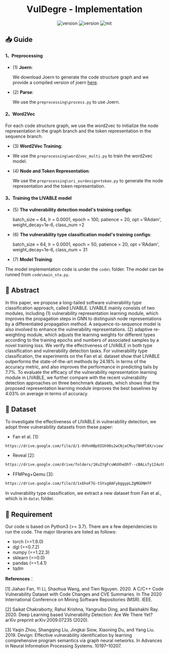 <div align="center">
    <p>
    <h1>
    VulDegre - Implementation
    </h1>
    <img src="https://img.shields.io/badge/Platform-linux-lightgrey" alt="version"></a>
    <img src="https://img.shields.io/badge/Python-3.7+-orange" alt="version"></a>
    <img src="https://img.shields.io/badge/License-MIT-red.svg" alt="mit"></a>
</div>


## 📥 Guide

#### 1、Preprocessing

- (1) **Joern**:

  We download Joern to generate the code structure graph and we provide a compiled version of joern [here](https://zenodo.org/record/7323504#.Y3OQL3ZByUk). 

- (2) **Parse**:

  We use the `preprocessing\process.py` to use Joern.

#### 2、Word2Vec

For each code structure graph, we use the word2vec to initialize the node representation in the graph branch and the token representation
in the sequence branch.

- (3) **Word2Vec Training**:

- We use the `preprocessing\word2vec_multi.py` to train the word2vec model.

- (4) **Node and Token Representation**:

  We use the `preprocessing\ori_ourdevign+token.py` to generate the node representation and the token representation.

#### 3、Training the LIVABLE model


- (5) **The vulnerability detection model's training configs**:

  batch_size = 64, lr = 0.0001, epoch = 100, patience = 20, opt ='RAdam', weight_decay=1e-6, class_num =2

- (6) **The vulnerability type classification model's training configs**:

  batch_size = 64, lr = 0.0001, epoch = 50, patience = 20, opt ='RAdam', weight_decay=1e-6, class_num = 31

- (7) **Model Training**:

The model implementation code is under the `code\` folder. The model can be runned from `code\main_sta.py`.

## 🚨 Abstract

In this paper, we propose a long-tailed software vulnerability type classification approach, called LIVABLE. LIVABLE mainly consists of two modules, including (1) vulnerability representation learning module, which improves the propagation steps in GNN to distinguish node representations by a differentiated propagation method. A sequence-to-sequence model is also involved to enhance the vulnerability representations. (2) adaptive re-weighting module, which adjusts the learning weights for different types according to the training epochs and numbers of associated samples by a novel training loss. We verify the effectiveness of LIVABLE in both type classification and vulnerability detection tasks. For vulnerability type classification, the experiments on the Fan et al. dataset show that LIVABLE outperforms the state-of-the-art methods by 24.18% in terms of the accuracy metric, and also improves the performance in predicting tails by 7.7%. To evaluate the efficacy of the vulnerability representation learning module in LIVABLE, we further compare with the recent vulnerability detection approaches on three benchmark datasets, which shows that the proposed representation learning module improves the best baselines by 4.03% on average in terms of accuracy.

## 🤯 Dataset

To investigate the effectiveness of LIVABLE in vulnerability detection, we adopt three vulnerability datasets from these paper:

- Fan et al. [1]: 

```bash
https://drive.google.com/file/d/1-0VhnHBp9IGh90s2wCNjeCMuy70HPl8X/view?usp=sharing
```

- Reveal [2]: 

```bash
https://drive.google.com/drive/folders/1KuIYgFcvWUXheDhT--cBALsfy1I4utOyF
```

- FFMPeg+Qemu [3]: 

```bash
https://drive.google.com/file/d/1x6hoF7G-tSYxg8AFybggypLZgMGDNHfF
```

In vulnerability type classification, we extract a new dataset from Fan et al., which is in `data\` folder.

## 📅 Requirement

Our code is based on Python3 (>= 3.7). There are a few dependencies to run the code. The major libraries are listed as follows:

- torch (==1.9.0)
- dgl (==0.7.2)
- numpy (==1.22.3)
- sklearn (==0.0)
- pandas (==1.4.1)
- tqdm





**References**：

[1] Jiahao Fan, Yi Li, Shaohua Wang, and Tien Nguyen. 2020. A C/C++ Code Vulnerability Dataset with Code Changes and CVE Summaries. In The 2020 International Conference on Mining Software Repositories (MSR). IEEE.

[2] Saikat Chakraborty, Rahul Krishna, Yangruibo Ding, and Baishakhi Ray. 2020. Deep Learning based Vulnerability Detection: Are We There Yet? arXiv preprint arXiv:2009.07235 (2020).

[3] Yaqin Zhou, Shangqing Liu, Jingkai Siow, Xiaoning Du, and Yang Liu. 2019. Devign: Effective vulnerability identification by learning comprehensive program semantics via graph neural networks. In Advances in Neural Information Processing Systems. 10197–10207.
